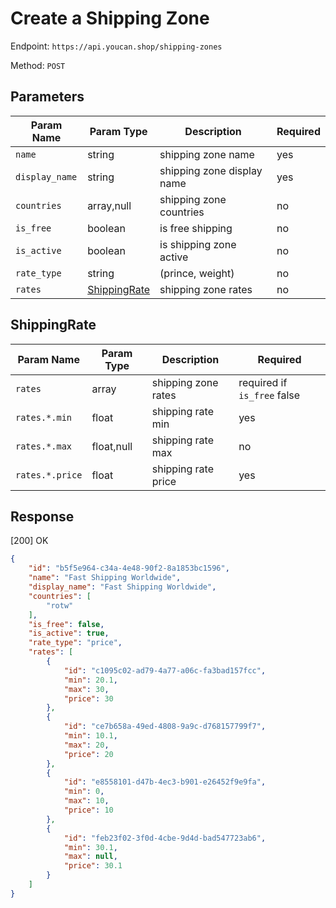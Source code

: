 # Create a Shipping Zone

Endpoint: `https://api.youcan.shop/shipping-zones`

Method: `POST`

<a name="parameters"></a>

## Parameters

| Param Name     | Param Type | Description                 | Required  |
| -------------- | ---------- | ----------------------------| ----------|
| `name`         | string     | shipping zone name          | yes       |
| `display_name` | string     | shipping zone display name  | yes       |
| `countries`    | array,null | shipping zone countries     | no        |
| `is_free`      | boolean    | is free shipping            | no        |
| `is_active`    | boolean    | is shipping zone active    | no         |
| `rate_type`    | string     | (prince, weight)            | no        |
| `rates` | [ShippingRate](#ShippingRate) | shipping zone rates  | no   |

## ShippingRate

| Param Name     | Param Type | Description                   | Required |
| -------------- | ---------- | ----------------------------- | -------- |
| `rates`        | array      | shipping zone rates           | required if `is_free` false  |
| `rates.*.min`  | float      | shipping rate min             | yes      |
| `rates.*.max`  | float,null | shipping rate max             | no       |
| `rates.*.price`| float      | shipping rate price           | yes      |


<a name="response"></a>
## Response

[200] OK

```json
{
    "id": "b5f5e964-c34a-4e48-90f2-8a1853bc1596",
    "name": "Fast Shipping Worldwide",
    "display_name": "Fast Shipping Worldwide",
    "countries": [
        "rotw"
    ],
    "is_free": false,
    "is_active": true,
    "rate_type": "price",
    "rates": [
        {
            "id": "c1095c02-ad79-4a77-a06c-fa3bad157fcc",
            "min": 20.1,
            "max": 30,
            "price": 30
        },
        {
            "id": "ce7b658a-49ed-4808-9a9c-d768157799f7",
            "min": 10.1,
            "max": 20,
            "price": 20
        },
        {
            "id": "e8558101-d47b-4ec3-b901-e26452f9e9fa",
            "min": 0,
            "max": 10,
            "price": 10
        },
        {
            "id": "feb23f02-3f0d-4cbe-9d4d-bad547723ab6",
            "min": 30.1,
            "max": null,
            "price": 30.1
        }
    ]
}
```

